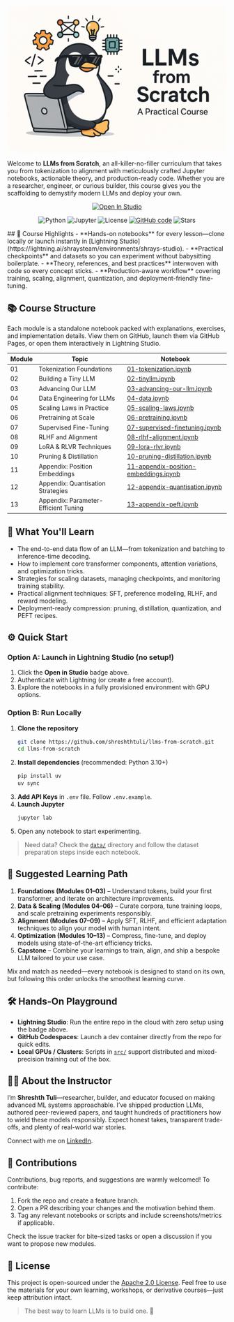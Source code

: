 ![Course Thumbnail](https://github.com/shreshthtuli/llms-from-scratch/blob/main/assets/llm-from-scratch-thumbnail.png?raw=true)

Welcome to **LLMs from Scratch**, an all-killer-no-filler curriculum that takes you from tokenization to alignment with meticulously crafted Jupyter notebooks, actionable theory, and production-ready code. Whether you are a researcher, engineer, or curious builder, this course gives you the scaffolding to demystify modern LLMs and deploy your own.


<div align="center" id="top">
  
<a target="_blank" href="https://lightning.ai/shraysteam/environments/shrays-studio">
  <img src="https://pl-bolts-doc-images.s3.us-east-2.amazonaws.com/app-2/studio-badge.svg" alt="Open In Studio"/>
</a>

![Python](https://img.shields.io/badge/Python-3.10+-blue)
![Jupyter](https://img.shields.io/badge/Notebook-Interactive-orange)
![License](https://img.shields.io/github/license/shreshthtuli/llms-from-scratch)
[![GitHub code](https://img.shields.io/badge/View%20Code-on%20GitHub-black?logo=github)](https://github.com/shreshthtuli/llms-from-scratch)
![Stars](https://img.shields.io/github/stars/shreshthtuli/llms-from-scratch?style=social)
 
</div>
## 🚀 Course Highlights
- **Hands-on notebooks** for every lesson—clone locally or launch instantly in [Lightning Studio](https://lightning.ai/shraysteam/environments/shrays-studio).
- **Practical checkpoints** and datasets so you can experiment without babysitting boilerplate.
- **Theory, references, and best practices** interwoven with code so every concept sticks.
- **Production-aware workflow** covering training, scaling, alignment, quantization, and deployment-friendly fine-tuning.



## 📚 Course Structure
Each module is a standalone notebook packed with explanations, exercises, and implementation details. View them on GitHub, launch them via GitHub Pages, or open them interactively in Lightning Studio.

| Module | Topic | Notebook |
| --- | --- | --- |
| 01 | Tokenization Foundations | [01-tokenization.ipynb](https://shreshthtuli.github.io/llms-from-scratch/01-tokenization.html) |
| 02 | Building a Tiny LLM | [02-tinyllm.ipynb](https://shreshthtuli.github.io/llms-from-scratch/02-tinyllm.html) |
| 03 | Advancing Our LLM | [03-advancing-our-llm.ipynb](https://shreshthtuli.github.io/llms-from-scratch/03-advancing-our-llm.html) |
| 04 | Data Engineering for LLMs | [04-data.ipynb](https://shreshthtuli.github.io/llms-from-scratch/04-data.html) |
| 05 | Scaling Laws in Practice | [05-scaling-laws.ipynb](https://shreshthtuli.github.io/llms-from-scratch/05-scaling-laws.html) |
| 06 | Pretraining at Scale | [06-pretraining.ipynb](https://shreshthtuli.github.io/llms-from-scratch/06-pretraining.html) |
| 07 | Supervised Fine-Tuning | [07-supervised-finetuning.ipynb](https://shreshthtuli.github.io/llms-from-scratch/07-supervised-finetuning.html) |
| 08 | RLHF and Alignment | [08-rlhf-alignment.ipynb](https://shreshthtuli.github.io/llms-from-scratch/08-rlhf-alignment.html) |
| 09 | LoRA & RLVR Techniques | [09-lora-rlvr.ipynb](https://shreshthtuli.github.io/llms-from-scratch/09-lora-rlvr.html) |
| 10 | Pruning & Distillation | [10-pruning-distillation.ipynb](https://shreshthtuli.github.io/llms-from-scratch/10-pruning-distillation.html) |
| 11 | Appendix: Position Embeddings | [11-appendix-position-embeddings.ipynb](https://shreshthtuli.github.io/llms-from-scratch/11-appendix-position-embeddings.html) |
| 12 | Appendix: Quantisation Strategies | [12-appendix-quantisation.ipynb](https://shreshthtuli.github.io/llms-from-scratch/12-appendix-quantisation.html) |
| 13 | Appendix: Parameter-Efficient Tuning | [13-appendix-peft.ipynb](https://shreshthtuli.github.io/llms-from-scratch/13-appendix-peft.html) |


## 🧠 What You'll Learn
- The end-to-end data flow of an LLM—from tokenization and batching to inference-time decoding.
- How to implement core transformer components, attention variations, and optimization tricks.
- Strategies for scaling datasets, managing checkpoints, and monitoring training stability.
- Practical alignment techniques: SFT, preference modeling, RLHF, and reward modeling.
- Deployment-ready compression: pruning, distillation, quantization, and PEFT recipes.


## ⚙️ Quick Start

### Option A: Launch in Lightning Studio (no setup!)
1. Click the **Open in Studio** badge above.
2. Authenticate with Lightning (or create a free account).
3. Explore the notebooks in a fully provisioned environment with GPU options.

### Option B: Run Locally
1. **Clone the repository**
   ```bash
   git clone https://github.com/shreshthtuli/llms-from-scratch.git
   cd llms-from-scratch
   ```
2. **Install dependencies** (recommended: Python 3.10+)
   ```bash
   pip install uv
   uv sync
   ```
3. **Add API Keys** in `.env` file. Follow `.env.example`.
4. **Launch Jupyter**
   ```bash
   jupyter lab
   ```
5. Open any notebook to start experimenting.

> Need data? Check the [`data/`](data/) directory and follow the dataset preparation steps inside each notebook.



## 🧭 Suggested Learning Path
1. **Foundations (Modules 01–03)** – Understand tokens, build your first transformer, and iterate on architecture improvements.
2. **Data & Scaling (Modules 04–06)** – Curate corpora, tune training loops, and scale pretraining experiments responsibly.
3. **Alignment (Modules 07–09)** – Apply SFT, RLHF, and efficient adaptation techniques to align your model with human intent.
4. **Optimization (Modules 10–13)** – Compress, fine-tune, and deploy models using state-of-the-art efficiency tricks.
5. **Capstone** – Combine your learnings to train, align, and ship a bespoke LLM tailored to your use case.

Mix and match as needed—every notebook is designed to stand on its own, but following this order unlocks the smoothest learning curve.



## 🛠 Hands-On Playground
- **Lightning Studio**: Run the entire repo in the cloud with zero setup using the badge above.
- **GitHub Codespaces**: Launch a dev container directly from the repo for quick edits.
- **Local GPUs / Clusters**: Scripts in [`src/`](src/) support distributed and mixed-precision training out of the box.



## 👨‍🏫 About the Instructor
I’m **Shreshth Tuli**—researcher, builder, and educator focused on making advanced ML systems approachable. I’ve shipped production LLMs, authored peer-reviewed papers, and taught hundreds of practitioners how to wield these models responsibly. Expect honest takes, transparent trade-offs, and plenty of real-world war stories.

Connect with me on [LinkedIn](https://www.linkedin.com/in/shreshthtuli/).


## 🤝 Contributions
Contributions, bug reports, and suggestions are warmly welcomed! To contribute:
1. Fork the repo and create a feature branch.
2. Open a PR describing your changes and the motivation behind them.
3. Tag any relevant notebooks or scripts and include screenshots/metrics if applicable.

Check the issue tracker for bite-sized tasks or open a discussion if you want to propose new modules.


## 📄 License
This project is open-sourced under the [Apache 2.0 License](LICENSE). Feel free to use the materials for your own learning, workshops, or derivative courses—just keep attribution intact.

> The best way to learn LLMs is to build one. 🚀

